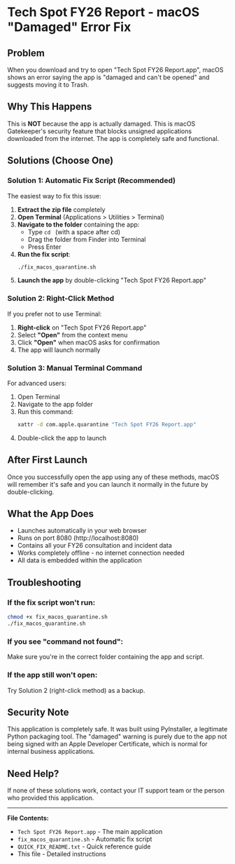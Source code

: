 # Tech Spot FY26 Report - macOS "Damaged" Error Fix

## Problem
When you download and try to open "Tech Spot FY26 Report.app", macOS shows an error saying the app is "damaged and can't be opened" and suggests moving it to Trash.

## Why This Happens
This is **NOT** because the app is actually damaged. This is macOS Gatekeeper's security feature that blocks unsigned applications downloaded from the internet. The app is completely safe and functional.

## Solutions (Choose One)

### Solution 1: Automatic Fix Script (Recommended)
The easiest way to fix this issue:

1. **Extract the zip file** completely
2. **Open Terminal** (Applications > Utilities > Terminal)
3. **Navigate to the folder** containing the app:
   - Type `cd ` (with a space after cd)
   - Drag the folder from Finder into Terminal
   - Press Enter
4. **Run the fix script**:
   ```bash
   ./fix_macos_quarantine.sh
   ```
5. **Launch the app** by double-clicking "Tech Spot FY26 Report.app"

### Solution 2: Right-Click Method
If you prefer not to use Terminal:

1. **Right-click** on "Tech Spot FY26 Report.app"
2. Select **"Open"** from the context menu
3. Click **"Open"** when macOS asks for confirmation
4. The app will launch normally

### Solution 3: Manual Terminal Command
For advanced users:

1. Open Terminal
2. Navigate to the app folder
3. Run this command:
   ```bash
   xattr -d com.apple.quarantine "Tech Spot FY26 Report.app"
   ```
4. Double-click the app to launch

## After First Launch
Once you successfully open the app using any of these methods, macOS will remember it's safe and you can launch it normally in the future by double-clicking.

## What the App Does
- Launches automatically in your web browser
- Runs on port 8080 (http://localhost:8080)
- Contains all your FY26 consultation and incident data
- Works completely offline - no internet connection needed
- All data is embedded within the application

## Troubleshooting

### If the fix script won't run:
```bash
chmod +x fix_macos_quarantine.sh
./fix_macos_quarantine.sh
```

### If you see "command not found":
Make sure you're in the correct folder containing the app and script.

### If the app still won't open:
Try Solution 2 (right-click method) as a backup.

## Security Note
This application is completely safe. It was built using PyInstaller, a legitimate Python packaging tool. The "damaged" warning is purely due to the app not being signed with an Apple Developer Certificate, which is normal for internal business applications.

## Need Help?
If none of these solutions work, contact your IT support team or the person who provided this application.

---

**File Contents:**
- `Tech Spot FY26 Report.app` - The main application
- `fix_macos_quarantine.sh` - Automatic fix script
- `QUICK_FIX_README.txt` - Quick reference guide
- This file - Detailed instructions 